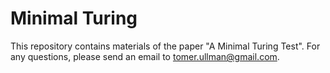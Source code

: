 # Minimal Turing

This repository contains materials of the paper "A Minimal Turing Test". For any questions, please send an email to  [tomer.ullman@gmail.com](mailto:tomeru.ullman@gmail.com).
